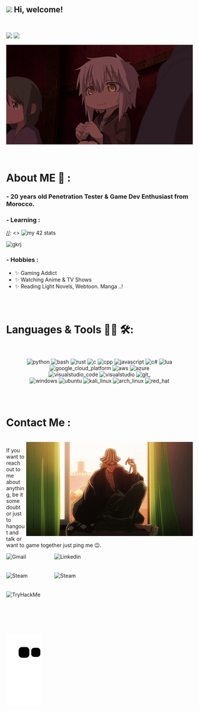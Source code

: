 <h2> <img src="https://emojis.slackmojis.com/emojis/images/1588315024/8823/hyperkitty.gif?1588315024" width="30" /> Hi, welcome! </h2>
<br>

![](https://dcbadge.vercel.app/api/shield/991691568262156379) [![](https://dcbadge.vercel.app/api/server/PK93fj8Rs3)](https://discord.gg/PK93fj8Rs3)
<br>
<div align="center">
<img hight="400" width="800" alt="GIF" align="center" src="assets/new_mid.gif">
</div>

</br>
</br>


# About ME 💬 :

### - 20 years  old Penetration Tester & Game Dev Enthusiast from Morocco.



### - Learning :

[//]: <> ![my 42 stats](https://c4034d41-1343-4181-a3ab-f612465728b5-00-2r08v54tcbked.spock.replit.dev/v1?name=msbai&image_url=https://i.pinimg.com/564x/0f/12/19/0f121925e643c9601a2b5d1f0362ce3e.jpg)

![gkrj](https://stackoverflow.com/questions/11773348/python-flask-how-to-set-content-type)

### - Hobbies : 
- ✨ Gaming Addict
- ✨ Watching Anime & TV Shows
- ✨ Reading Light Novels, Webtoon. Manga ..!

</br>
</br>

# Languages & Tools 👨‍💻 🛠:
</br>

<p align="center">

<!-- For more icons please follow  https://github.com/MikeCodesDotNET/ColoredBadges -->
<img src="https://img.shields.io/badge/python-%233776AB.svg?&style=for-the-badge&logo=python&logoColor=white" alt="python">
<img src="https://img.shields.io/badge/gnu%20bash-%234EAA25.svg?&style=for-the-badge&logo=gnu%20bash&logoColor=white" alt="bash">
<img src="https://img.shields.io/badge/rust-%23000000.svg?&style=for-the-badge&logo=rust&logoColor=white" alt="rust">
<img src="https://img.shields.io/badge/C-00599C?style=for-the-badge&logo=c&logoColor=white" alt="c">
<img src="https://img.shields.io/badge/c%2B%2B-%2300599C.svg?&style=for-the-badge&logo=c%2B%2B&logoColor=white" alt="cpp">
<img src="https://img.shields.io/badge/javascript-%23F7DF1E.svg?&style=for-the-badge&logo=javascript&logoColor=black" alt="javascript">
<img src="https://img.shields.io/badge/C%23-239120?style=for-the-badge&logo=c-sharp&logoColor=white" alt="c#">
<img src="https://img.shields.io/badge/lua-%232C2D72.svg?&style=for-the-badge&logo=lua&logoColor=white" alt="lua">
</br>
<img src="https://img.shields.io/badge/google%20cloud-%234285F4.svg?&style=for-the-badge&logo=google%20cloud&logoColor=white" alt="google_cloud_platform">
<img src="https://img.shields.io/badge/amazon%20aws-%23232F3E.svg?&style=for-the-badge&logo=amazon%20aws&logoColor=white" alt="aws">
<img src="https://img.shields.io/badge/microsoft%20azure-%230089D6.svg?&style=for-the-badge&logo=microsoft%20azure&logoColor=white" alt="azure">
</br>
<img src="https://img.shields.io/badge/visual%20studio%20code-%23007ACC.svg?&style=for-the-badge&logo=visual%20studio%20code&logoColor=white" alt="visualstudio_code">
<img src="https://img.shields.io/badge/visual%20studio-%235C2D91.svg?&style=for-the-badge&logo=visual%20studio&logoColor=white" alt="visualstudio">
<img src="https://img.shields.io/badge/git-%23F05032.svg?&style=for-the-badge&logo=git&logoColor=white" alt="git_">
</br>
<img src="https://img.shields.io/badge/windows-%230078D6.svg?&style=for-the-badge&logo=windows&logoColor=white" alt="windows">
<img src="https://img.shields.io/badge/ubuntu-%23E95420.svg?&style=for-the-badge&logo=ubuntu&logoColor=white" alt="ubuntu">
<img src="https://img.shields.io/badge/kali%20linux-%23557C94.svg?&style=for-the-badge&logo=kali%20linux&logoColor=white" alt="kali_linux">
<img src="https://img.shields.io/badge/arch%20linux-%231793D1.svg?&style=for-the-badge&logo=arch%20linux&logoColor=white" alt="arch_linux">
<img src="https://img.shields.io/badge/red%20hat-%23EE0000.svg?&style=for-the-badge&logo=red%20hat&logoColor=white" alt="red_hat">
</p>
</br>
</br>

# Contact Me :

<p>
 </br>


<img hight="320" width="450" align="right" id="GIF" src="assets/bottom.gif">


If you want to reach out to me about anything, be it some doubt or just to hangout and talk or want to game together just ping me 😉.

<a href="mailto:d4wan5564x@gmail.com">
 <img align="left" alt="Gmail" width="130" hight="100" src="https://img.shields.io/badge/gmail-%23EA4335.svg?&style=for-the-badge&logo=gmail&logoColor=white" />
</a>
<a href="https://ma.linkedin.com/in/hamza-mouhibe-861776252/">
  <img align="left" alt="Linkedin" width="165" hight="100" src="https://img.shields.io/badge/linkedin-%230A66C2.svg?&style=for-the-badge&logo=linkedin&logoColor=white" />
</br>
</br>
</br>
</a>
<a href="https://steamcommunity.com/profiles/76561198879941703/">
  <img align="left" alt="Steam" width="130" hight="100" src="https://img.shields.io/badge/steam-%23000000.svg?&style=for-the-badge&logo=steam&logoColor=white" />
</a>
<a href="https://www.instagram.com/lhajsapkowski/">
  <img align="left" alt="Steam" width="185" hight="100" src="https://img.shields.io/badge/instagram-%23E4405F.svg?&style=for-the-badge&logo=instagram&logoColor=white" />
</a>

</br>
</br>
</br>
<a href="https://tryhackme.com/p/DesTroYeR258"><img src="https://tryhackme-badges.s3.amazonaws.com/DesTroYeR258.png" width="310" align="left" alt="TryHackMe"></a>
</p>

</br>
</br>
</br>
</br>
</br>
</br>

<div>
 <a href="https://github.com/iTsLhaj/iTsLhaj/blob/output/github-contribution-grid-snake.svg">
  <img align="center" alt="snake animation" src="https://github.com/iTsLhaj/iTsLhaj/blob/output/github-contribution-grid-snake.svg"/>
 </a>
</div>

</br>
</br>
</br>

</br>
</br>
</br>
</br>

[//]: <> (how can i help u ? :: iiTsLhaj@proton.me)
[//]: <> (~~)
